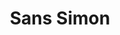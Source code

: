 ---
ee_id: '165'
site: '1'
type: '2'
url: 2004-008-sans-simon
title: Sans Simon
year: '2004'
display_year: '2004'
medium: Video
dims:
pitch: 'Simon and Garfunkel minus Simon. '
ps:
live_url:
related: "[40] 2004-014 Sans Simon - 2004-014-sans-simon"
youtube:
related_code:
imgs: sans-simon-2004-008-database-still-2_1.jpg
subheading: "(Video)"
download:
add_credit:
commission:
layout: things-i-made
---